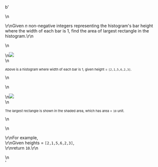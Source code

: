 b'<div class="question-description">\n<p><p>\r\nGiven <i>n</i> non-negative integers representing the histogram\'s bar height where the width of each bar is 1, find the area of largest rectangle in the histogram.\r\n</p>\n<p>\n<img src="https://leetcode.com/static/images/problemset/histogram.png"><br/>\n<p style="font-size: 11px">Above is a histogram where width of each bar is 1, given height = <code>[2,1,5,6,2,3]</code>.</p>\n</img></p>\n<p>\n<img src="https://leetcode.com/static/images/problemset/histogram_area.png"/><br/>\n<p style="font-size: 11px">The largest rectangle is shown in the shaded area, which has area = <code>10</code> unit.</p>\n</p>\n<p>\r\nFor example,<br/>\r\nGiven heights = <code>[2,1,5,6,2,3]</code>,<br/>\r\nreturn <code>10</code>.\r\n</p></p>\n</div>'